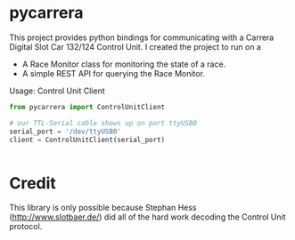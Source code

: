 pycarrera
=========
This project provides python bindings for communicating with a Carrera Digital Slot Car 132/124 Control Unit. I created the project to run on a



* A Race Monitor class for monitoring the state of a race.
* A simple REST API for querying the Race Monitor.


Usage:
Control Unit Client
```python
from pycarrera import ControlUnitClient

# our TTL-Serial cable shows up on port ttyUSB0
serial_port = '/dev/ttyUSB0'
client = ControlUnitClient(serial_port)



```

Credit
====
This library is only possible because Stephan Hess (http://www.slotbaer.de/) did all of the hard work decoding the Control Unit protocol.
